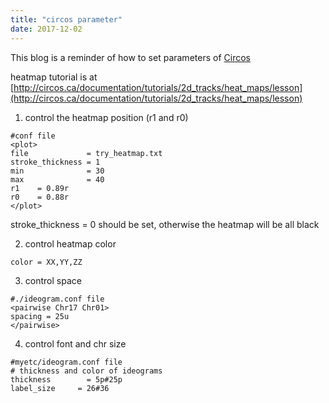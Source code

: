 ```yaml
---
title: "circos parameter"
date: 2017-12-02
---
```


This blog is a reminder of how to set parameters of [Circos](http://circos.ca/)

heatmap tutorial is at [http://circos.ca/documentation/tutorials/2d_tracks/heat_maps/lesson](http://circos.ca/documentation/tutorials/2d_tracks/heat_maps/lesson)

1. control the heatmap position (r1 and r0)
```shell
#conf file
<plot>
file             = try_heatmap.txt
stroke_thickness = 1
min              = 30
max              = 40
r1    = 0.89r
r0    = 0.88r
</plot>
```

stroke_thickness = 0 should be set, otherwise the heatmap will be all black

2. control heatmap color
```shell
color = XX,YY,ZZ
```

3. control space
```shell
#./ideogram.conf file
<pairwise Chr17 Chr01>
spacing = 25u
</pairwise>
```

4. control font and chr size
```shell
#myetc/ideogram.conf file
# thickness and color of ideograms
thickness        = 5p#25p
label_size     = 26#36
```
